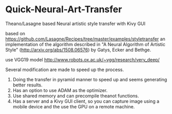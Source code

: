 # Quick-Neural-Art-Transfer
Theano/Lasagne based Neural artistic style transfer with Kivy GUI

based on https://github.com/Lasagne/Recipes/tree/master/examples/styletransfer an implementation of the algorithm described in "A Neural Algorithm of Artistic Style" (http://arxiv.org/abs/1508.06576) by Gatys, Ecker and Bethge. 

use VGG19 model http://www.robots.ox.ac.uk/~vgg/research/very_deep/

Several modification are made to speed up the process. 
1. Doing the transfer in pyramid manner to speed up and seems generating better results.
2. Has an option to use ADAM as the optimizer.
3. Use shared memory and can precompile theanot functions. 
4. Has a server and a Kivy GUI client, so you can capture image using a mobile device and the use the GPU on a remote machine.
